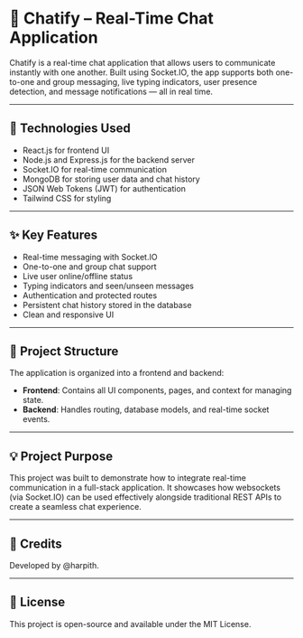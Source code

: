 # 💬 Chatify – Real-Time Chat Application

Chatify is a real-time chat application that allows users to communicate instantly with one another. Built using Socket.IO, the app supports both one-to-one and group messaging, live typing indicators, user presence detection, and message notifications — all in real time.

---

## 🚀 Technologies Used

- React.js for frontend UI
- Node.js and Express.js for the backend server
- Socket.IO for real-time communication
- MongoDB for storing user data and chat history
- JSON Web Tokens (JWT) for authentication
- Tailwind CSS for styling

---

## ✨ Key Features

- Real-time messaging with Socket.IO
- One-to-one and group chat support
- Live user online/offline status
- Typing indicators and seen/unseen messages
- Authentication and protected routes
- Persistent chat history stored in the database
- Clean and responsive UI

---

## 📁 Project Structure

The application is organized into a frontend and backend:

- **Frontend**: Contains all UI components, pages, and context for managing state.
- **Backend**: Handles routing, database models, and real-time socket events.

---

## 💡 Project Purpose

This project was built to demonstrate how to integrate real-time communication in a full-stack application. It showcases how websockets (via Socket.IO) can be used effectively alongside traditional REST APIs to create a seamless chat experience.

---

## 🙌 Credits

Developed by @harpith.

---

## 📄 License

This project is open-source and available under the MIT License.
